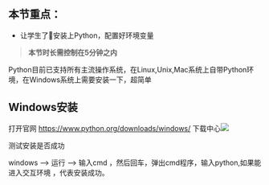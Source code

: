 
## 本节重点：

* 让学生了安装上Python，配置好环境变量

> **本节时长需控制在5分钟之内**



Python目前已支持所有主流操作系统，在Linux,Unix,Mac系统上自带Python环境，在Windows系统上需要安装一下，超简单

## Windows安装

打开官网 https://www.python.org/downloads/windows/ 下载中心![](/assets/%08python%20download.png)

测试安装是否成功

windows --&gt; 运行 --&gt; 输入cmd ，然后回车，弹出cmd程序，输入python,如果能进入交互环境 ，代表安装成功。

<script>
var _hmt = _hmt || [];
(function() {
  var hm = document.createElement("script");
  hm.src = "https://hm.baidu.com/hm.js?9cae5942a3c39f3b6fcf0a32b00277e2";
  var s = document.getElementsByTagName("script")[0]; 
  s.parentNode.insertBefore(hm, s);
})();
</script>
